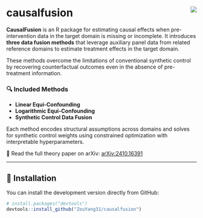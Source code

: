 # causalfusion <img src="https://img.shields.io/badge/R-package-blue.svg" align="right" />

**CausalFusion** is an R package for estimating causal effects when pre-intervention data in the target domain is missing or incomplete. It introduces **three data fusion methods** that leverage auxiliary panel data from related reference domains to estimate treatment effects in the target domain.

These methods overcome the limitations of conventional synthetic control by recovering counterfactual outcomes even in the absence of pre-treatment information.

### 🔍 Included Methods

- **Linear Equi-Confounding**  
- **Logarithmic Equi-Confounding**  
- **Synthetic Control Data Fusion**

Each method encodes structural assumptions across domains and solves for synthetic control weights using constrained optimization with interpretable hyperparameters.

📄 Read the full theory paper on arXiv: [arXiv:2410.16391](https://arxiv.org/abs/2410.16391)

---

## 🚀 Installation

You can install the development version directly from GitHub:

```r
# install.packages("devtools")
devtools::install_github("ZouYang31/causalfusion")

